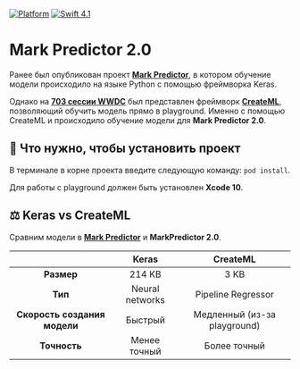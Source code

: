 [![Platform](https://img.shields.io/badge/platform-iOS-green.svg)]()
[![Swift 4.1](https://img.shields.io/badge/Swift-4.1-orange.svg)](https://swift.org)
# Mark Predictor 2.0
Ранее был опубликован проект **[Mark Predictor](https://github.com/yanovskaya/MarkPredictor)**, в котором обучение модели происходило на языке Python с помощью фреймворка Keras.

Однако на **[703 сессии WWDC](https://developer.apple.com/videos/play/wwdc2018/703/)** был представлен фреймворк **[CreateML](https://developer.apple.com/documentation/create_ml)**, позволяющий обучить модель прямо в playground. Именно с помощью CreateML и происходило обучение модели для **Mark Predictor 2.0**.

## 🔧 Что нужно, чтобы установить проект
В терминале в корне проекта введите следующую команду:
`pod install`. 
<br />

Для работы с playground должен быть установлен **Xcode 10**.

## ⚖ Keras vs CreateML
Сравним модели в **[Mark Predictor](https://github.com/yanovskaya/MarkPredictor)** и **MarkPredictor 2.0**.

|                          |      Keras      |            CreateML           |
|:------------------------:|:---------------:|:-----------------------------:|
|          **Размер**          |      214 KB     |              3 KB             |
|            **Тип**           | Neural networks |       Pipeline Regressor      |
| **Скорость создания модели** |     Быстрый     | Медленный  (из-за playground) |
|         **Точность**         |   Менее точный  |          Более точный         |
